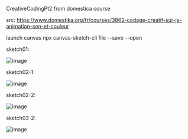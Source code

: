 CreativeCodingPt2 from domestica course

src: https://www.domestika.org/fr/courses/3862-codage-creatif-sur-js-animation-son-et-couleur

launch canvas npx canvas-sketch-cli file --save --open

sketch01:

![image](https://github.com/DarkCalbute/CreativeCodingPt2/assets/71269492/cbd41f11-6628-4559-80dd-9a8a0dd9fcd7)

sketch02-1:

![image](https://github.com/DarkCalbute/CreativeCodingPt2/assets/71269492/e123d99b-54e0-4eb9-9054-565c2b196761)

sketch02-2:

![image](https://github.com/DarkCalbute/CreativeCodingPt2/assets/71269492/06992aa5-7b34-4504-bfa6-de994fb35730)

sketch03-2:

![image](https://github.com/DarkCalbute/CreativeCodingPt2/assets/71269492/5ae0a8c1-09ff-418b-bd5d-03b2dd9b1384)

